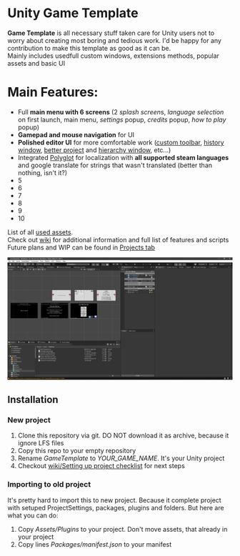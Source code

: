 # Unity Game Template
**Game Template** is all necessary stuff taken care for Unity users not to worry about creating most boring and tedious work. I'd be happy for any contribution to make this template as good as it can be.  
Mainly includes usedfull custom windows, extensions methods, popular assets and basic UI

# Main Features:
 * Full **main menu with 6 screens** (2 *splash screen*s, *language selection* on first launch, main menu, *settings* popup, *credits* popup, *how to play* popup)
 * **Gamepad and mouse navigation** for UI
 * **Polished editor UI** for more comfortable work ([custom toolbar](https://github.com/Team-on/CustomToolbar), [history window](https://github.com/Team-on/unity-history-window), [better project](https://github.com/Team-on/ProjectWindowDetails) and [hierarchy window](https://github.com/truongnguyentungduy/hierarchy-2), etc...)
 * Integrated [Polyglot](https://github.com/agens-no/PolyglotUnity) for localization with **all supported steam languages** and google translate for strings that wasn't translated (better than nothing, isn't it?)
 * 5
 * 6
 * 7
 * 8
 * 9
 * 10


List of all [used assets](https://github.com/Team-on/UnityGameTemplate/wiki/Used-assets).  
Check out [wiki](https://github.com/Team-on/UnityGameTemplate/wiki) for additional information and full list of features and scripts
Future plans and WIP can be found in [Projects tab](https://github.com/Team-on/UnityGameTemplate/projects/1)


![Screenshot1](Screenshots/Template/GameTemplate_1.png)  


## Installation
### New project
 1) Clone this repository via git. DO NOT download it as archive, because it ignore LFS files
 2) Copy this repo to your empty repository
 3) Rename *GameTemplate* to *YOUR_GAME_NAME*. It's your Unity project
 4) Checkout [wiki/Setting up project checklist](https://github.com/Team-on/UnityGameTemplate/wiki/Setting-up-project-checklist-&-Before-build-checklist) for next steps
### Importing to old project
It's pretty hard to import this to new project. Because it complete project with setuped ProjectSettings, packages, plugins and folders. But here are what you can do:
 1) Copy *Assets/Plugins* to your project. Don't move assets, that already in your project
 2) Copy lines *Packages/manifest.json* to your manifest

